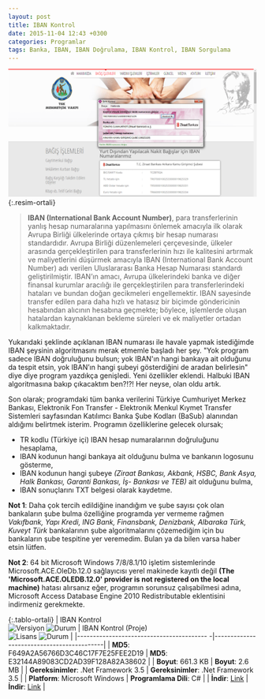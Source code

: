 ```yaml
---
layout: post
title: IBAN Kontrol
date: 2015-11-04 12:43 +0300
categories: Programlar
tags: Banka, IBAN, IBAN Doğrulama, IBAN Kontrol, IBAN Sorgulama
---
```

![iban-kontrol](/images/programlar/iban-kontrol.png){:.resim-ortali}

> **IBAN (International Bank Account Number)**, para transferlerinin yanlış hesap numaralarına yapılmasını önlemek amacıyla ilk olarak Avrupa Birliği ülkelerinde ortaya çıkmış bir hesap numarası standardıdır. Avrupa Birliği düzenlemeleri çerçevesinde, ülkeler arasında gerçekleştirilen para transferlerinin hızı ile kalitesini artırmak ve maliyetlerini düşürmek amacıyla IBAN (International Bank Account Number) adı verilen Uluslararası Banka Hesap Numarası standardı geliştirilmiştir. IBAN’ın amacı, Avrupa ülkelerindeki banka ve diğer finansal kurumlar aracılığı ile gerçekleştirilen para transferlerindeki hataları ve bundan doğan gecikmeleri engellemektir. IBAN sayesinde transfer edilen para daha hızlı ve hatasız bir biçimde göndericinin hesabından alıcının hesabına geçmekte; böylece, işlemlerde oluşan hatalardan kaynaklanan bekleme süreleri ve ek maliyetler ortadan kalkmaktadır.

Yukarıdaki şeklinde açıklanan IBAN numarası ile havale yapmak istediğimde IBAN şeysinin algoritmasını merak etmemle başladı her şey. "Yok program sadece IBAN doğruluğunu bulsun; yok IBAN'ın hangi bankaya ait olduğunu da tespit etsin, yok IBAN’ın hangi şubeyi gösterdiğini de aradan belirlesin" diye diye program yazdıkça genişledi. Yeni özellikler eklendi. Halbuki IBAN algoritmasına bakıp çıkacaktım ben?!?! Her neyse, olan oldu artık.

Son olarak; programdaki tüm banka verilerini Türkiye Cumhuriyet Merkez Bankası, Elektronik Fon Transfer - Elektronik Menkul Kıymet Transfer Sistemleri sayfasından Katılımcı Banka Şube Kodları (BaSub) alanından aldığımı belirtmek isterim. Programın özelliklerine gelecek olursak;

- TR kodlu (Türkiye içi) IBAN hesap numaralarının doğruluğunu hesaplama,
- IBAN kodunun hangi bankaya ait olduğunu bulma ve bankanın logosunu gösterme,
- IBAN kodunun hangi şubeye *(Ziraat Bankası, Akbank, HSBC, Bank Asya, Halk Bankası, Garanti Bankası, İş- Bankası ve TEB)* ait olduğunu bulma,
- IBAN sonuçlarını TXT belgesi olarak kaydetme.

**Not 1**: Daha çok tercih edildiğine inandığım ve şube sayısı çok olan bankaların şube bulma özelliğine programda yer vermeme rağmen *Vakıfbank, Yapı Kredi, ING Bank, Finansbank, Denizbank, Albaraka Türk, Kuveyt Türk* bankalarının şube algoritmalarını çözemediğim için bu bankaların şube tespitine yer veremedim. Bulan ya da bilen varsa haber etsin lütfen.

**Not 2**: 64 bit Microsoft Windows 7/8/8.1/10 işletim sistemlerinde Microsoft.ACE.OleDb.12.0 sağlayıcısı yerel makinede kayıtlı değil **(The 'Microsoft.ACE.OLEDB.12.0' provider is not registered on the local machine)** hatası alırsanız eğer, programın sorunsuz çalışabilmesi adına, Microsoft Access Database Engine 2010 Redistributable eklentisini indirmeniz gerekmekte.

{:.tablo-ortali}
| IBAN Kontrol<br>![Versiyon](https://img.shields.io/badge/Versiyon-1.00-blueviolet.svg?style=flat) ![Durum](https://img.shields.io/badge/Durum-Çalışıyor-success.svg?style=flat) | IBAN Kontrol (Proje)<br>![Lisans](https://img.shields.io/badge/Lisans-MIT-blue.svg?style=flat) ![Durum](https://img.shields.io/badge/Proje-Kodlar_Gözden_Gecirilecek-red.svg?style=flat) |
|----------------------------------------- -|-------------------------------------------|
| **MD5**: F649A2A56766D3C46C17F7E25FEE2D19 | **MD5**: E32144A89083CD2AD39F128A82A38602 | 
| **Boyut**: 661.3 KB                       | **Boyut**: 2.6 MB                         |
| **Gereksinimler**: .Net Framework 3.5     | **Gereksinimler**: .Net Framework 3.5     |
| **Platform**: Microsoft Windows           | **Programlama Dili**: C#                  |
| **İndir**: [Link](http://www.umutd.com/programlar1/iban-kontrol.zip)         | **İndir**: [Link](http://www.umutd.com/programlar1/iban-kontrol-proje.zip)                      |